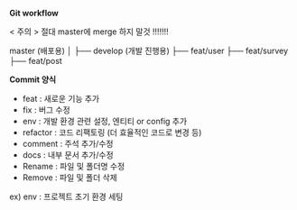 **Git workflow**

< 주의 > 절대 master에 merge 하지 말것 !!!!!!!

master   (배포용)
             │
             ├── develop   (개발 진행용)
                            ├── feat/user
                            ├── feat/survey
                            ├── feat/post

**Commit 양식** 

- feat : 새로운 기능 추가
- fix : 버그 수정
- env : 개발 환경 관련 설정, 엔티티 or config 추가
- refactor : 코드 리팩토링 (더 효율적인 코드로 변경 등)
- comment : 주석 추가/수정
- docs : 내부 문서 추가/수정
- Rename : 파일 및 폴더명 수정
- Remove : 파일 및 폴더 삭제

ex) env : 프로젝트 초기 환경 세팅
